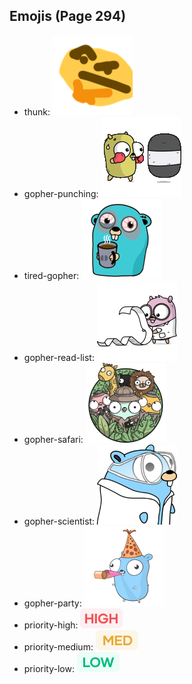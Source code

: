 
## Emojis (Page 294)

* thunk: ![thunk](output/thunk.png)
* gopher-punching: ![gopher-punching](output/gopher-punching.gif)
* tired-gopher: ![tired-gopher](output/tired-gopher.png)
* gopher-read-list: ![gopher-read-list](output/gopher-read-list.png)
* gopher-safari: ![gopher-safari](output/gopher-safari.png)
* gopher-scientist: ![gopher-scientist](output/gopher-scientist.png)
* gopher-party: ![gopher-party](output/gopher-party.png)
* priority-high: ![priority-high](output/priority-high.png)
* priority-medium: ![priority-medium](output/priority-medium.png)
* priority-low: ![priority-low](output/priority-low.png)
